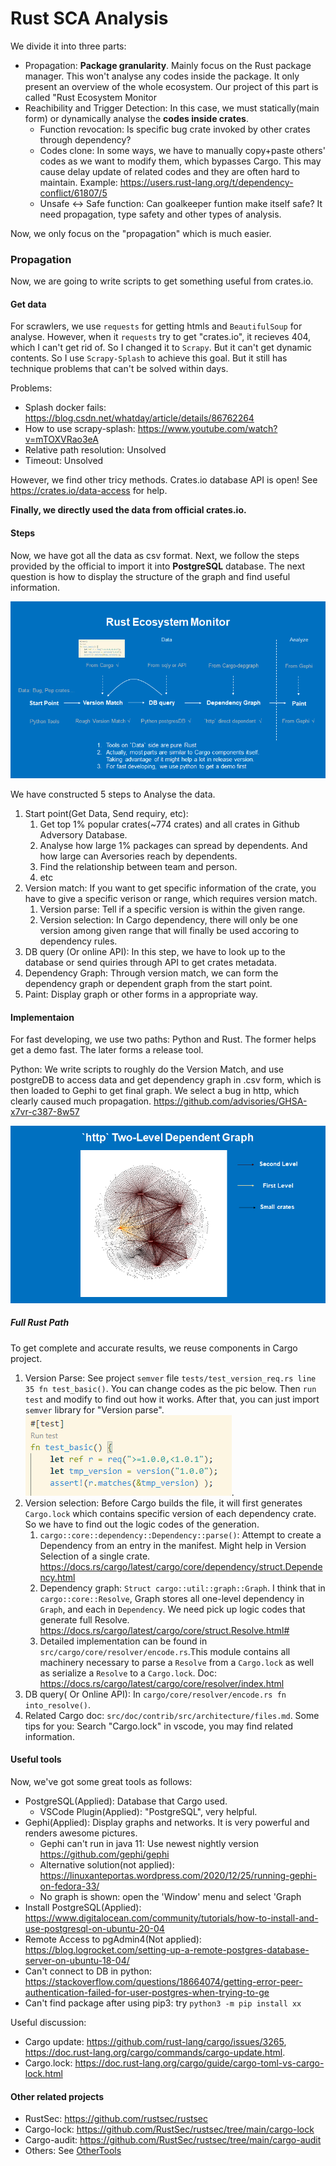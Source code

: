 # Rust SCA Analysis

We divide it into three parts:
- Propagation: **Package granularity**. Mainly focus on the Rust package manager. This won't analyse any codes inside the package. It only present an overview of the whole ecosystem. Our project of this part is called "Rust Ecosystem Monitor
- Reachibility and Trigger Detection: In this case, we must statically(main form) or dynamically analyse the **codes inside crates**.
  - Function revocation: Is specific bug crate invoked by other crates through dependency?
  - Codes clone: In some ways, we have to manually copy+paste others' codes as we want to modify them, which bypasses Cargo. This may cause delay update of related codes and they are often hard to maintain. Example: https://users.rust-lang.org/t/dependency-conflict/61807/5
  - Unsafe <-> Safe function: Can goalkeeper funtion make itself safe? It need propagation, type safety and other types of analysis.

Now, we only focus on the "propagation" which is much easier.



### Propagation

Now, we are going to write scripts to get something useful from crates.io. 

#### Get data

For scrawlers, we use `requests` for getting htmls and `BeautifulSoup` for analyse.  However, when it `requests` try to get "crates.io", it recieves 404, which I can't get rid of. So I changed it to `Scrapy`. But it can't get dynamic contents. So I use `Scrapy-Splash` to achieve this goal. But it still has technique problems that can't be solved within days. 

Problems:

- Splash docker fails: https://blog.csdn.net/whatday/article/details/86762264
- How to use scrapy-splash: https://www.youtube.com/watch?v=mTOXVRao3eA
- Relative path resolution: Unsolved
- Timeout: Unsolved

However, we find other tricy methods. Crates.io database API is open! See https://crates.io/data-access for help.

**Finally, we directly used the data from official crates.io.**


#### Steps

Now, we have got all the data as csv format. Next, we follow the steps provided by the official to import it into **PostgreSQL** database. The next question is how to display the structure of the graph and find useful information.

![RustEcoMonitor](pics/RustEcoMonitor.png)

We have constructed 5 steps to Analyse the data.
1. Start point(Get Data, Send requiry, etc): 
   1. Get top 1% popular crates(~774 crates) and all crates in Github Adversory Database.
   2. Analyse how large 1% packages can spread by dependents. And how large can Aversories reach by dependents.
   3. Find the relationship between team and person.
   4. etc
2. Version match: If you want to get specific information of the crate, you have to give a specific verison or range, which requires version match.
   1. Version parse: Tell if a specific version is within the given range.
   2. Version selection: In Cargo dependency, there will only be one version among given range that will finally be used accoring to dependency rules. 
3. DB query (Or online API):  In this step, we have to look up to the database or send quiries through API to get crates metadata.
4. Dependency Graph: Through version match, we can form the dependency graph or dependent graph from the start point.
5. Paint: Display graph or other forms in a appropriate way.

#### Implementaion

For fast developing, we use two paths: Python and Rust. The former helps get a demo fast. The later forms a release tool.

Python: We write scripts to roughly do the Version Match, and use postgreDB to access data and get dependency graph in .csv form, which is then loaded to Gephi to get final graph. We select a bug in http, which clearly caused much propagation. https://github.com/advisories/GHSA-x7vr-c387-8w57

![](pics/RustEcoMonitor_exp1.png)

##### Full Rust Path

To get complete and accurate results, we reuse components in Cargo project.

1. Version Parse: See project `semver` file `tests/test_version_req.rs line 35 fn test_basic()`. You can change codes as the pic below. Then `run test` and modify to find out how it works. After that, you can just import `semver` library for "Version parse". ![](pics/semver_match.png). 
2. Version selection: Before Cargo builds the file, it will first generates `Cargo.lock` which contains specific version of each dependency crate. So we have to find out the logic codes of the generation.
   1. `cargo::core::dependency::Dependency::parse()`: Attempt to create a Dependency from an entry in the manifest. Might help in Version Selection of a single crate. https://docs.rs/cargo/latest/cargo/core/dependency/struct.Dependency.html
   2. Dependency graph: `Struct cargo::util::graph::Graph`. I think that in `cargo::core::Resolve`, Graph stores all one-level dependency in `Graph`, and each in `Dependency`. We need pick up logic codes that generate full Resolve. https://docs.rs/cargo/latest/cargo/core/struct.Resolve.html#
   3. Detailed implementation can be found in `src/cargo/core/resolver/encode.rs`.This module contains all machinery necessary to parse a `Resolve` from a `Cargo.lock` as well as serialize a `Resolve` to a `Cargo.lock`. Doc: https://docs.rs/cargo/latest/cargo/core/resolver/index.html
3. DB query( Or Online API): In `cargo/core/resolver/encode.rs fn into_resolve()`.
4. Related Cargo doc: `src/doc/contrib/src/architecture/files.md`. Some tips for you: Search "Cargo.lock" in vscode, you may find related information.

#### Useful tools

Now, we've got some great tools as follows:
- PostgreSQL(Applied): Database that Cargo used.
  - VSCode Plugin(Applied): "PostgreSQL", very helpful.
- Gephi(Applied): Display graphs and networks. It is very powerful and renders awesome pictures.
  - Gephi can't run in java 11: Use newest nightly version https://github.com/gephi/gephi
  - Alternative solution(not applied): https://linuxanteportas.wordpress.com/2020/12/25/running-gephi-on-fedora-33/
  - No graph is shown: open the 'Window' menu and select 'Graph
- Install PostgreSQL(Applied): https://www.digitalocean.com/community/tutorials/how-to-install-and-use-postgresql-on-ubuntu-20-04
- Remote Access to pgAdmin4(Not applied): https://blog.logrocket.com/setting-up-a-remote-postgres-database-server-on-ubuntu-18-04/
- Can't connect to DB in python: https://stackoverflow.com/questions/18664074/getting-error-peer-authentication-failed-for-user-postgres-when-trying-to-ge
- Can't find package after using pip3: try `python3 -m pip install xx`

Useful discussion:

- Cargo update: https://github.com/rust-lang/cargo/issues/3265, https://doc.rust-lang.org/cargo/commands/cargo-update.html.
- Cargo.lock: https://doc.rust-lang.org/cargo/guide/cargo-toml-vs-cargo-lock.html



#### Other related projects

- RustSec: https://github.com/rustsec/rustsec
- Cargo-lock: https://github.com/RustSec/rustsec/tree/main/cargo-lock
- Cargo-audit: https://github.com/RustSec/rustsec/tree/main/cargo-audit
- Others: See [OtherTools](./OtherTools.md)